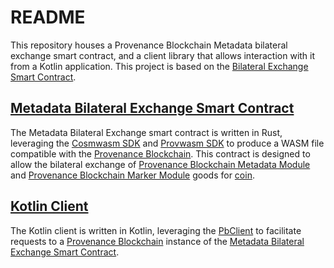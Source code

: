 # README

This repository houses a Provenance Blockchain Metadata bilateral exchange smart contract, and a client library that allows
interaction with it from a Kotlin application.  This project is based on the [Bilateral Exchange Smart Contract](https://github.com/provenance-io/bilateral-exchange).

## [Metadata Bilateral Exchange Smart Contract](./smart-contract)

The Metadata Bilateral Exchange smart contract is written in Rust, leveraging the [Cosmwasm SDK](https://crates.io/crates/cosmwasm-std)
and [Provwasm SDK](https://crates.io/crates/provwasm-std) to produce a WASM file compatible with the [Provenance Blockchain](https://github.com/provenance-io/provenance).
This contract is designed to allow the bilateral exchange of [Provenance Blockchain Metadata Module](https://docs.provenance.io/modules/metadata-module) 
and [Provenance Blockchain Marker Module](https://docs.provenance.io/modules/marker-module) goods for [coin](https://docs.provenance.io/blockchain/basics/stablecoin).

## [Kotlin Client](./kotlin-client)

The Kotlin client is written in Kotlin, leveraging the [PbClient](https://github.com/provenance-io/pb-grpc-client-kotlin)
to facilitate requests to a [Provenance Blockchain](https://github.com/provenance-io/provenance) instance of the
[Metadata Bilateral Exchange Smart Contract](./smart-contract).
